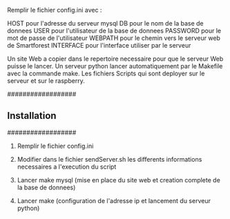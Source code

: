 

Remplir le fichier config.ini avec :

HOST pour l'adresse du serveur mysql
DB pour le nom de la base de donnees
USER pour l'utilisateur de la base de donnees
PASSWORD pour le mot de passe de l'utilisateur
WEBPATH pour le chemin vers le serveur web de Smartforest
INTERFACE pour l'interface utiliser par le serveur

Un site Web a copier dans le repertoire necessaire pour que le serveur Web puisse le lancer.
Un serveur python lancer automatiquement par le Makefile avec la commande make.
Les fichiers Scripts qui sont deployer sur le serveur et sur le raspberry.

##################
## Installation ##
##################

1) Remplir le fichier config.ini

2) Modifier dans le fichier sendServer.sh les differents informations necessaires a l'execution du script

3) Lancer make mysql (mise en place du site web et creation complete de la base de donnees)

4) Lancer make (configuration de l'adresse ip et lancement du serveur python)
